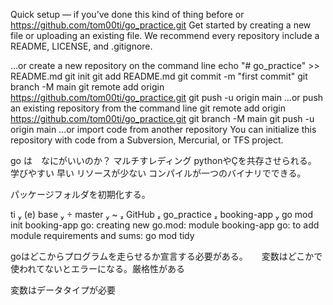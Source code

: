 Quick setup — if you’ve done this kind of thing before
or	
https://github.com/tom00ti/go_practice.git
Get started by creating a new file or uploading an existing file. We recommend every repository include a README, LICENSE, and .gitignore.

…or create a new repository on the command line
echo "# go_practice" >> README.md
git init
git add README.md
git commit -m "first commit"
git branch -M main
git remote add origin https://github.com/tom00ti/go_practice.git
git push -u origin main
…or push an existing repository from the command line
git remote add origin https://github.com/tom00ti/go_practice.git
git branch -M main
git push -u origin main
…or import code from another repository
You can initialize this repository with code from a Subversion, Mercurial, or TFS project.


go は　なにがいいのか？
マルチすレディング
pythonやÇを共存させられる。
学びやすい
早い
リソースが少ない
コンパイルが一つのバイナリでできる。


パッケージフォルダを初期化する。

ti  (e) base   master  ~  GitHub  go_practice  booking-app  go mod init booking-app
go: creating new go.mod: module booking-app
go: to add module requirements and sums:
        go mod tidy

goはどこからプログラムを走らせるか宣言する必要がある。
　
変数はどこかで使われてないとエラーになる。厳格性がある

変数はデータタイプが必要

